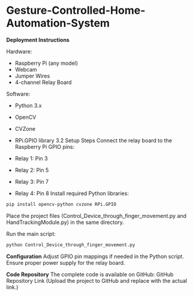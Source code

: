 # Gesture-Controlled-Home-Automation-System


**Deployment Instructions**

Hardware:
- Raspberry Pi (any model)
- Webcam
- Jumper Wires
- 4-channel Relay Board

Software:
- Python 3.x
- OpenCV
- CVZone
- RPi.GPIO library
3.2 Setup Steps
Connect the relay board to the Raspberry Pi GPIO pins:

- Relay 1: Pin 3 
- Relay 2: Pin 5 
- Relay 3: Pin 7
- Relay 4: Pin 8
  Install required Python libraries:

 ```sh
pip install opencv-python cvzone RPi.GPIO
   ```
Place the project files (Control_Device_through_finger_movement.py and HandTrackingModule.py) in the same directory.

Run the main script:

 ```sh
python Control_Device_through_finger_movement.py
   ```
**Configuration**
Adjust GPIO pin mappings if needed in the Python script.
Ensure proper power supply for the relay board.

**Code Repository**
The complete code is available on GitHub: GitHub Repository Link
(Upload the project to GitHub and replace with the actual link.)

